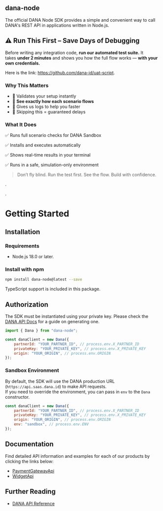 ## dana-node

The official DANA Node SDK provides a simple and convenient way to call DANA's REST API in applications written in Node.js.

## ⚠️ **Run This First – Save Days of Debugging**

Before writing any integration code, **run our automated test suite.** It takes **under 2 minutes** and shows you how the full flow works — **with your own credentials.**

Here is the link: https://github.com/dana-id/uat-script.

### Why This Matters

- 🧪 Validates your setup instantly
- 👀 **See exactly how each scenario flows**
- 🧾 Gives us logs to help you faster
- 🚫 Skipping this = guaranteed delays 


### What It Does

✅ Runs full scenario checks for DANA Sandbox

✅ Installs and executes automatically

✅ Shows real-time results in your terminal

✅ Runs in a safe, simulation-only environment

> Don’t fly blind. Run the test first. See the flow. Build with confidence.

  
  .  

  .


# Getting Started

## Installation

### Requirements

- Node.js 18.0 or later.

### Install with npm

```bash
npm install dana-node@latest --save
```

TypeScript support is included in this package.

## Authorization

The SDK must be instantiated using your private key. Please check the [DANA API Docs](https://dashboard.dana.id/api-docs/read/45) for a guide on generating one.

```javascript
import { Dana } from "dana-node";

const danaClient = new Dana({
    partnerId: "YOUR_PARTNER_ID", // process.env.X_PARTNER_ID
    privateKey: "YOUR_PRIVATE_KEY", // process.env.X_PRIVATE_KEY
    origin: "YOUR_ORIGIN", // process.env.ORIGIN
});
```

### Sandbox Environment

By default, the SDK will use the DANA production URL (`https://api.saas.dana.id`) to make API requests.<br/>
If you need to override the environment, you can pass in `env` to the `Dana` constructor.

```javascript
const danaClient = new Dana({
    partnerId: "YOUR_PARTNER_ID", // process.env.X_PARTNER_ID
    privateKey: "YOUR_PRIVATE_KEY", // process.env.X_PRIVATE_KEY
    origin: "YOUR_ORIGIN", // process.env.ORIGIN
    env: "sandbox", // process.env.ENV
});
```

## Documentation

Find detailed API information and examples for each of our products by clicking the links below:
* [PaymentGatewayApi](docs/payment_gateway/v1/Apis/PaymentGatewayApi.md)
* [WidgetApi](docs/widget/v1/Apis/WidgetApi.md)

## Further Reading

* [DANA API Reference](https://dashboard.dana.id/api-docs)
